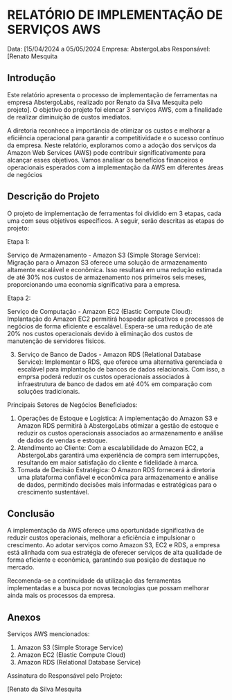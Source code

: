 # RELATÓRIO DE IMPLEMENTAÇÃO DE SERVIÇOS AWS

Data: [15/04/2024 a 05/05/2024
Empresa: AbstergoLabs 
Responsável: [Renato Mesquita

## Introdução
Este relatório apresenta o processo de implementação de ferramentas na empresa AbstergoLabs, realizado por Renato da Silva Mesquita pelo projeto]. O objetivo do projeto foi elencar 3 serviços AWS, com a finalidade de realizar diminuição de custos imediatos.

A diretoria reconhece a importância de otimizar os custos e melhorar a eficiência operacional para garantir a competitividade e o sucesso contínuo da empresa. Neste relatório, exploramos como a adoção dos serviços da Amazon Web Services (AWS) pode contribuir significativamente para alcançar esses objetivos. Vamos analisar os benefícios financeiros e operacionais esperados com a implementação da AWS em diferentes áreas de negócios 

## Descrição do Projeto
O projeto de implementação de ferramentas foi dividido em 3 etapas, cada uma com seus objetivos específicos. A seguir, serão descritas as etapas do projeto:

Etapa 1: 

Serviço de Armazenamento - Amazon S3 (Simple Storage Service):
 Migração para o Amazon S3 oferece uma solução de armazenamento altamente escalável e econômica. 
 Isso resultará em uma redução estimada de até 30% nos custos de armazenamento nos primeiros seis meses, proporcionando uma economia significativa para a empresa.

Etapa 2:	

Serviço de Computação - Amazon EC2 (Elastic Compute Cloud):
 Implantação do Amazon EC2 permitirá hospedar aplicativos e processos de negócios de forma eficiente e escalável. 
 Espera-se uma redução de até 20% nos custos operacionais devido à eliminação dos custos de manutenção de servidores físicos.

3.	Serviço de Banco de Dados - Amazon RDS (Relational Database Service):
 Implementar o RDS, que  oferece uma alternativa gerenciada e escalável para implantação de bancos de dados relacionais. 
 Com isso, a emprsa poderá reduzir os custos operacionais associados à infraestrutura de banco de dados em até 40% em comparação com soluções tradicionais.


Principais Setores de Negócios Beneficiados:
1.	Operações de Estoque e Logística: A implementação do Amazon S3 e Amazon RDS permitirá à AbstergoLabs otimizar a gestão de estoque e reduzir os custos operacionais associados ao armazenamento e análise de dados de vendas e estoque.
2.	Atendimento ao Cliente: Com a escalabilidade do Amazon EC2, a AbstergoLabs garantirá uma experiência de compra sem interrupções, resultando em maior satisfação do cliente e fidelidade à marca.
3.	Tomada de Decisão Estratégica: O Amazon RDS fornecerá à diretoria uma plataforma confiável e econômica para armazenamento e análise de dados, permitindo decisões mais informadas e estratégicas para o crescimento sustentável.



## Conclusão
A implementação da AWS oferece uma oportunidade significativa de reduzir custos operacionais, melhorar a eficiência e impulsionar o crescimento. Ao adotar serviços como Amazon S3, EC2 e RDS, a empresa está alinhada com sua estratégia de oferecer serviços de alta qualidade de forma eficiente e econômica, garantindo sua posição de destaque no mercado.

Recomenda-se a continuidade da utilização das ferramentas implementadas e a busca por novas tecnologias que possam melhorar ainda mais os processos da empresa.

## Anexos

Serviços AWS mencionados:
1.	Amazon S3 (Simple Storage Service)
2.	Amazon EC2 (Elastic Compute Cloud)
3.	Amazon RDS (Relational Database Service)


Assinatura do Responsável pelo Projeto:

[Renato da Silva Mesquita